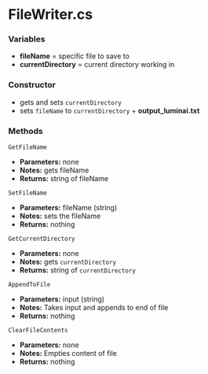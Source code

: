 # FileWriter.cs

### Variables
- **fileName** = specific file to save to
- **currentDirectory** = current directory working in

### Constructor
- gets and sets ```currentDirectory```
- sets ```fileName``` to ```currentDirectory``` + **output_luminai.txt** 

### Methods
```GetFileName```
- **Parameters:** none
- **Notes:** gets fileName
- **Returns:** string of fileName

```SetFileName```
- **Parameters:** fileName (string)
- **Notes:** sets the fileName
- **Returns:** nothing

```GetCurrentDirectory```
- **Parameters:** none
- **Notes:** gets ```currentDirectory```
- **Returns:** string of ```currentDirectory```

```AppendToFile```
- **Parameters:** input (string)
- **Notes:** Takes input and appends to end of file
- **Returns:** nothing

```ClearFileContents```
- **Parameters:** none
- **Notes:** Empties content of file
- **Returns:** nothing
